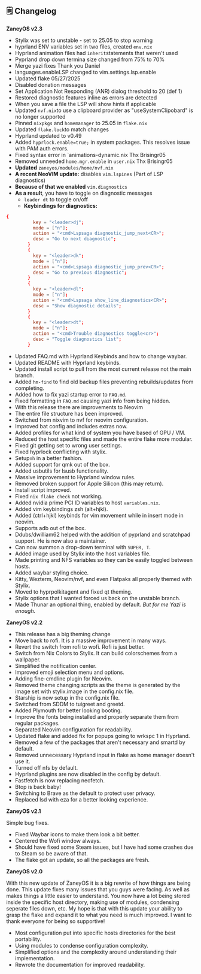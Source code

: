 ## 🗒️ Changelog

**ZaneyOS v2.3**

- Stylix was set to unstable - set to 25.05 to stop warning
- hyprland ENV variables set in two files, created `env.nix`
- Hyprland animation files had `inherit`statements that weren't used
- Pyprland drop down termina size changed from 75% to 70%
- Merge yazi fixes Thank you Daniel
- languages.enableLSP changed to vim.settings.lsp.enable
- Updated flake 05/27/2025
- Disabled donation messages
- Set Application Not Responding (ANR) dialog threshold to 20 (def 1)
- Restored diagnostic features inline as errors are detected
- When you save a file the LSP will show hints if applicable
- Updated `nvf.nix`to use a clipboard provider as "useSystemClipobard" is no
  longer supported
- Pinned `nixpkgs` and `homemanager` to 25.05 in `flake.nix`
- Updated `flake.lock`to match changes
- Hyprland updated to v0.49
- Added `hyprlock.enable=true;` in system packages. This resolves issue with PAM
  auth errors.
- Fixed syntax error in `animations-dynamic.nix Thx Brisingr05
- Removed unneeded `home.mgr.enable` in `user.nix` Thx Brisingr05
- **Updated** `zaneyos/modules/home/nvf.nix`
- **A recent NeoVIM update:** disables `vim.lspines` (Part of LSP diagnostics)
- **Because of that we enabled** `vim.diagnostics`
- **As a result**, you have to toggle on diagnostic messages
  - `leader dt` to toggle on/off
  - **Keybindings for diagnostics:**

```toml
{
          key = "<leader>dj";
          mode = ["n"];
          action = "<cmd>Lspsaga diagnostic_jump_next<CR>";
          desc = "Go to next diagnostic";
        }
        {
          key = "<leader>dk";
          mode = ["n"];
          action = "<cmd>Lspsaga diagnostic_jump_prev<CR>";
          desc = "Go to previous diagnostic";
        }
        {
          key = "<leader>dl";
          mode = ["n"];
          action = "<cmd>Lspsaga show_line_diagnostics<CR>";
          desc = "Show diagnostic details";
        }
        {
          key = "<leader>dt";
          mode = ["n"];
          action = "<cmd>Trouble diagnostics toggle<cr>";
          desc = "Toggle diagnostics list";
        }
```

- Updated FAQ.md with Hyprland Keybinds and how to change waybar.
- Updated README with Hyprland keybinds.
- Updated install script to pull from the most current release not the main
  branch.
- Added `hm-find` to find old backup files preventing rebuilds/updates from
  completing.
- Added how to fix yazi startup error to `FAQ.md`.
- Fixed formatting in `FAQ.md` causing yazi info from being hidden.
- With this release there are improvements to Neovim
- The entire file structure has been improved.
- Switched from nixvim to nvf for neovim configuration.
- Improved bat config and includes extras now.
- Added profiles for what kind of system you have based of GPU / VM.
- Reduced the host specific files and made the entire flake more modular.
- Fixed git getting set to wrong user settings.
- Fixed hyprlock conflicting with stylix.
- Setup`nh` in a better fashion.
- Added support for qmk out of the box.
- Added usbutils for lsusb functionality.
- Massive improvement to Hyprland window rules.
- Removed broken support for Apple Silicon (this may return).
- Install script improved.
- Fixed `nix flake check` not working.
- Added nvidia prime PCI ID variables to host `variables.nix`.
- Added vim keybindings zsh (alt+hjkl).
- Added (ctrl+hjkl) keybinds for vim movement while in insert mode in neovim.
- Supports adb out of the box.
- Ddubs/dwilliam62 helped with the addition of pyprland and scratchpad support.
  He is now also a maintainer.
- Can now summon a drop-down terminal with `SUPER, T`.
- Added image used by Stylix into the host variables file.
- Made printing and NFS variables so they can be easily toggled between hosts.
- Added waybar styling choice.
- Kitty, Wezterm, Neovim/nvf, and even Flatpaks all properly themed with Stylix.
- Moved to hyprpolkitagent and fixed qt theming.
- Stylix options that I wanted forced us back on the unstable branch.
- Made Thunar an optional thing, enabled by default. _But for me Yazi is
  enough._

**ZaneyOS v2.2**

- This release has a big theming change
- Move back to rofi. It is a massive improvement in many ways.
- Revert the switch from rofi to wofi. Rofi is just better.
- Switch from Nix Colors to Stylix. It can build colorschemes from a wallpaper.
- Simplified the notification center.
- Improved emoji selection menu and options.
- Adding fine-cmdline plugin for Neovim.
- Removed theme changing scripts as the theme is generated by the image set with
  stylix.image in the config.nix file.
- Starship is now setup in the config.nix file.
- Switched from SDDM to tuigreet and greetd.
- Added Plymouth for better looking booting.
- Improve the fonts being installed and properly separate them from regular
  packages.
- Separated Neovim configuration for readability.
- Updated flake and added fix for popups going to wrkspc 1 in Hyprland.
- Removed a few of the packages that aren't necessary and smartd by default.
- Removed unnecessary Hyprland input in flake as home manager doesn't use it.
- Turned off nfs by default.
- Hyprland plugins are now disabled in the config by default.
- Fastfetch is now replacing neofetch.
- Btop is back baby!
- Switching to Brave as the default to protect user privacy.
- Replaced lsd with eza for a better looking experience.

**ZaneyOS v2.1**

Simple bug fixes.

- Fixed Waybar icons to make them look a bit better.
- Centered the Wofi window always.
- Should have fixed some Steam issues, but I have had some crashes due to Steam
  so be aware of that.
- The flake got an update, so all the packages are fresh.

**ZaneyOS v2.0**

With this new update of ZaneyOS it is a big rewrite of how things are being
done. This update fixes many issues that you guys were facing. As well as makes
things a little easier to understand. You now have a lot being stored inside the
specific host directory, making use of modules, condensing seperate files down,
etc. My hope is that with this update your ability to grasp the flake and expand
it to what you need is much improved. I want to thank everyone for being so
supportive!

- Most configuration put into specific hosts directories for the best
  portability.
- Using modules to condense configuration complexity.
- Simplified options and the complexity around understanding their
  implementation.
- Rewrote the documentation for improved readability.
